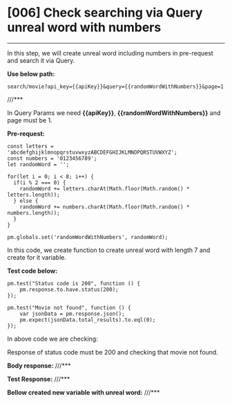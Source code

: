 # [006]  Check searching via Query unreal word with numbers
___

In this step, we will create unreal word including numbers in pre-request and search it via Query.

__Use below path:__
```
search/movie?api_key={{apiKey}}&query={{randomWordWithNumbers}}&page=1
```
///***
 
In Query Params we need __{{apiKey}}__, __{{randomWordWithNumbers}}__ and page must be 1.

__Pre-request:__
```
const letters = 'abcdefghijklmnopqrstuvwxyzABCDEFGHIJKLMNOPQRSTUVWXYZ';
const numbers = '0123456789';
let randomWord = '';

for(let i = 0; i < 8; i++) {
  if(i % 2 === 0) {
    randomWord += letters.charAt(Math.floor(Math.random() * letters.length));
  } else {
    randomWord += numbers.charAt(Math.floor(Math.random() * numbers.length));
  }
}

pm.globals.set('randomWordWithNumbers', randomWord);
```

In this code, we create function to create unreal word with length 7 and create for it variable.

__Test code below:__
```
pm.test("Status code is 200", function () {
    pm.response.to.have.status(200);
});

pm.test("Movie not found", function () {
    var jsonData = pm.response.json();
    pm.expect(jsonData.total_results).to.eql(0);
});
```
In above code we are checking:

Response of status code must be 200 and checking that movie not found.

__Body response:__
///***
 

__Test Response:__
///***
 

__Bellow created new variable with unreal word:__
///***
 


